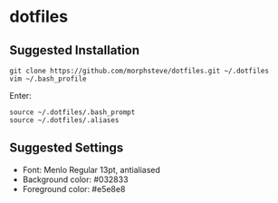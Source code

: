 dotfiles
========

## Suggested Installation

```
git clone https://github.com/morphsteve/dotfiles.git ~/.dotfiles
vim ~/.bash_profile
```

Enter:

```
source ~/.dotfiles/.bash_prompt
source ~/.dotfiles/.aliases
```

## Suggested Settings

* Font: Menlo Regular 13pt, antialiased
* Background color: #032833
* Foreground color: #e5e8e8
